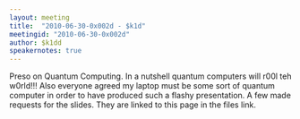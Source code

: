 ```yaml
---
layout: meeting
title:  "2010-06-30-0x002d - $k1d"
meetingid: "2010-06-30-0x002d"
author: $k1dd
speakernotes: true
---
```


Preso on Quantum Computing. In a nutshell quantum computers will r00l
teh w0rld!!! Also everyone agreed my laptop must be some sort of quantum
computer in order to have produced such a flashy presentation. A few
made requests for the slides. They are linked to this page in the files
link.

